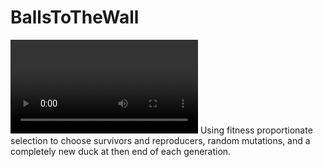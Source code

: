 # BallsToTheWall
<video> https://i.imgur.com/oovqC8m.mp4 </video>
Using fitness proportionate selection to choose survivors and reproducers, random mutations, and a completely new duck at then end of each generation.
